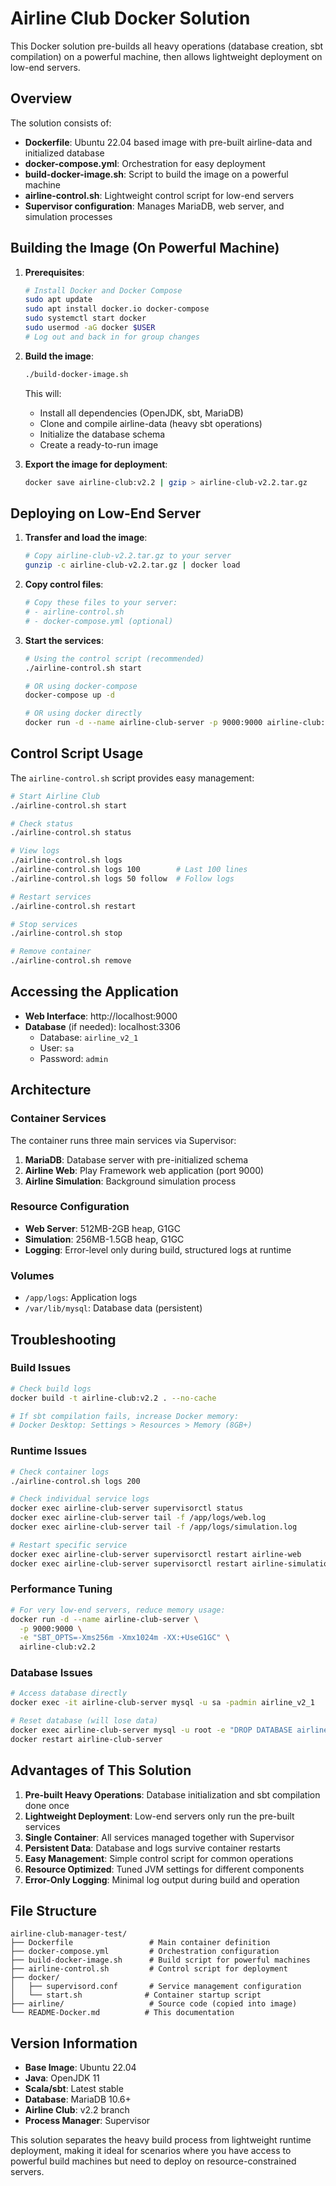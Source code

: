 # Airline Club Docker Solution

This Docker solution pre-builds all heavy operations (database creation, sbt compilation) on a powerful machine, then allows lightweight deployment on low-end servers.

## Overview

The solution consists of:
- **Dockerfile**: Ubuntu 22.04 based image with pre-built airline-data and initialized database
- **docker-compose.yml**: Orchestration for easy deployment
- **build-docker-image.sh**: Script to build the image on a powerful machine
- **airline-control.sh**: Lightweight control script for low-end servers
- **Supervisor configuration**: Manages MariaDB, web server, and simulation processes

## Building the Image (On Powerful Machine)

1. **Prerequisites**:
   ```bash
   # Install Docker and Docker Compose
   sudo apt update
   sudo apt install docker.io docker-compose
   sudo systemctl start docker
   sudo usermod -aG docker $USER
   # Log out and back in for group changes
   ```

2. **Build the image**:
   ```bash
   ./build-docker-image.sh
   ```
   
   This will:
   - Install all dependencies (OpenJDK, sbt, MariaDB)
   - Clone and compile airline-data (heavy sbt operations)
   - Initialize the database schema
   - Create a ready-to-run image

3. **Export the image for deployment**:
   ```bash
   docker save airline-club:v2.2 | gzip > airline-club-v2.2.tar.gz
   ```

## Deploying on Low-End Server

1. **Transfer and load the image**:
   ```bash
   # Copy airline-club-v2.2.tar.gz to your server
   gunzip -c airline-club-v2.2.tar.gz | docker load
   ```

2. **Copy control files**:
   ```bash
   # Copy these files to your server:
   # - airline-control.sh
   # - docker-compose.yml (optional)
   ```

3. **Start the services**:
   ```bash
   # Using the control script (recommended)
   ./airline-control.sh start
   
   # OR using docker-compose
   docker-compose up -d
   
   # OR using docker directly
   docker run -d --name airline-club-server -p 9000:9000 airline-club:v2.2
   ```

## Control Script Usage

The `airline-control.sh` script provides easy management:

```bash
# Start Airline Club
./airline-control.sh start

# Check status
./airline-control.sh status

# View logs
./airline-control.sh logs
./airline-control.sh logs 100        # Last 100 lines
./airline-control.sh logs 50 follow  # Follow logs

# Restart services
./airline-control.sh restart

# Stop services
./airline-control.sh stop

# Remove container
./airline-control.sh remove
```

## Accessing the Application

- **Web Interface**: http://localhost:9000
- **Database** (if needed): localhost:3306
  - Database: `airline_v2_1`
  - User: `sa`
  - Password: `admin`

## Architecture

### Container Services
The container runs three main services via Supervisor:

1. **MariaDB**: Database server with pre-initialized schema
2. **Airline Web**: Play Framework web application (port 9000)
3. **Airline Simulation**: Background simulation process

### Resource Configuration
- **Web Server**: 512MB-2GB heap, G1GC
- **Simulation**: 256MB-1.5GB heap, G1GC
- **Logging**: Error-level only during build, structured logs at runtime

### Volumes
- `/app/logs`: Application logs
- `/var/lib/mysql`: Database data (persistent)

## Troubleshooting

### Build Issues
```bash
# Check build logs
docker build -t airline-club:v2.2 . --no-cache

# If sbt compilation fails, increase Docker memory:
# Docker Desktop: Settings > Resources > Memory (8GB+)
```

### Runtime Issues
```bash
# Check container logs
./airline-control.sh logs 200

# Check individual service logs
docker exec airline-club-server supervisorctl status
docker exec airline-club-server tail -f /app/logs/web.log
docker exec airline-club-server tail -f /app/logs/simulation.log

# Restart specific service
docker exec airline-club-server supervisorctl restart airline-web
docker exec airline-club-server supervisorctl restart airline-simulation
```

### Performance Tuning
```bash
# For very low-end servers, reduce memory usage:
docker run -d --name airline-club-server \
  -p 9000:9000 \
  -e "SBT_OPTS=-Xms256m -Xmx1024m -XX:+UseG1GC" \
  airline-club:v2.2
```

### Database Issues
```bash
# Access database directly
docker exec -it airline-club-server mysql -u sa -padmin airline_v2_1

# Reset database (will lose data)
docker exec airline-club-server mysql -u root -e "DROP DATABASE airline_v2_1; CREATE DATABASE airline_v2_1 CHARACTER SET utf8mb4 COLLATE utf8mb4_unicode_ci;"
docker restart airline-club-server
```

## Advantages of This Solution

1. **Pre-built Heavy Operations**: Database initialization and sbt compilation done once
2. **Lightweight Deployment**: Low-end servers only run the pre-built services
3. **Single Container**: All services managed together with Supervisor
4. **Persistent Data**: Database and logs survive container restarts
5. **Easy Management**: Simple control script for common operations
6. **Resource Optimized**: Tuned JVM settings for different components
7. **Error-Only Logging**: Minimal log output during build and operation

## File Structure

```
airline-club-manager-test/
├── Dockerfile                 # Main container definition
├── docker-compose.yml         # Orchestration configuration
├── build-docker-image.sh      # Build script for powerful machines
├── airline-control.sh         # Control script for deployment
├── docker/
│   ├── supervisord.conf       # Service management configuration
│   └── start.sh              # Container startup script
├── airline/                   # Source code (copied into image)
└── README-Docker.md          # This documentation
```

## Version Information

- **Base Image**: Ubuntu 22.04
- **Java**: OpenJDK 11
- **Scala/sbt**: Latest stable
- **Database**: MariaDB 10.6+
- **Airline Club**: v2.2 branch
- **Process Manager**: Supervisor

This solution separates the heavy build process from lightweight runtime deployment, making it ideal for scenarios where you have access to powerful build machines but need to deploy on resource-constrained servers.
